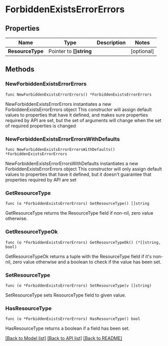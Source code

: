 # ForbiddenExistsErrorErrors

## Properties

Name | Type | Description | Notes
------------ | ------------- | ------------- | -------------
**ResourceType** | Pointer to **[]string** |  | [optional] 

## Methods

### NewForbiddenExistsErrorErrors

`func NewForbiddenExistsErrorErrors() *ForbiddenExistsErrorErrors`

NewForbiddenExistsErrorErrors instantiates a new ForbiddenExistsErrorErrors object
This constructor will assign default values to properties that have it defined,
and makes sure properties required by API are set, but the set of arguments
will change when the set of required properties is changed

### NewForbiddenExistsErrorErrorsWithDefaults

`func NewForbiddenExistsErrorErrorsWithDefaults() *ForbiddenExistsErrorErrors`

NewForbiddenExistsErrorErrorsWithDefaults instantiates a new ForbiddenExistsErrorErrors object
This constructor will only assign default values to properties that have it defined,
but it doesn't guarantee that properties required by API are set

### GetResourceType

`func (o *ForbiddenExistsErrorErrors) GetResourceType() []string`

GetResourceType returns the ResourceType field if non-nil, zero value otherwise.

### GetResourceTypeOk

`func (o *ForbiddenExistsErrorErrors) GetResourceTypeOk() (*[]string, bool)`

GetResourceTypeOk returns a tuple with the ResourceType field if it's non-nil, zero value otherwise
and a boolean to check if the value has been set.

### SetResourceType

`func (o *ForbiddenExistsErrorErrors) SetResourceType(v []string)`

SetResourceType sets ResourceType field to given value.

### HasResourceType

`func (o *ForbiddenExistsErrorErrors) HasResourceType() bool`

HasResourceType returns a boolean if a field has been set.


[[Back to Model list]](../README.md#documentation-for-models) [[Back to API list]](../README.md#documentation-for-api-endpoints) [[Back to README]](../README.md)


